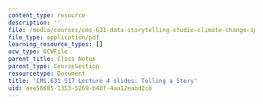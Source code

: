 ```yaml
---
content_type: resource
description: ''
file: /media/courses/cms-631-data-storytelling-studio-climate-change-spring-2017/aee5668513535269b48f4aa12eabd2cb_MITCMS_631s17_lec4_story.pdf
file_type: application/pdf
learning_resource_types: []
ocw_type: OCWFile
parent_title: Class Notes
parent_type: CourseSection
resourcetype: Document
title: 'CMS.631 S17 Lecture 4 slides: Telling a Story'
uid: aee56685-1353-5269-b48f-4aa12eabd2cb
---
```

